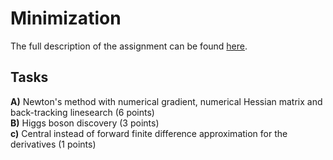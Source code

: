 # Minimization

The full description of the assignment can be found [here](https://fedorov.sdfeu.org/prog/homeworks/minimum.htm).

## Tasks

**A)** Newton's method with numerical gradient, numerical Hessian matrix and back-tracking linesearch (6 points)   
**B)** Higgs boson discovery (3 points)  
**c)** Central instead of forward finite difference approximation for the derivatives (1 points)  
